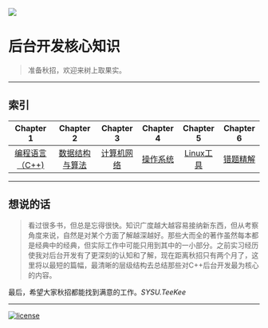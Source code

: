 ![](http://oo8jzybo8.bkt.clouddn.com/hello-github.jpg)

# 后台开发核心知识

> 准备秋招，欢迎来树上取果实。

---

## 索引

| Chapter 1 | Chapter 2 | Chapter 3| Chapter 4 | Chapter 5 | Chapter 6 |
| :--------: | :---------: | :---------: | :---------: | :---------: | :---------:| 
| [编程语言（C++)](https://github.com/linw7/Skill-Tree/blob/master/编程语言C++.md) | [数据结构与算法](https://github.com/linw7/Skill-Tree/blob/master/数据结构及算法.md) | [计算机网络](https://github.com/linw7/Skill-Tree/blob/master/计算机网络.md) | [操作系统](https://github.com/linw7/Skill-Tree/blob/master/操作系统.md) | [Linux工具](https://github.com/linw7/Skill-Tree/blob/master/Linux工具.md) | [错题精解](https://github.com/linw7/Skill-Tree/blob/master/错题精解.md) |

---

## 想说的话

> 看过很多书，但总是忘得很快。知识广度越大越容易接纳新东西，但从考察角度来说，自然是对某个方面了解越深越好。那些大而全的著作虽然每本都是经典中的经典，但实际工作中可能只用到其中的一小部分。之前实习经历使我对后台开发有了更深刻的认知和了解，现在距离秋招只有两个月了，这里将以最短的篇幅，最清晰的层级结构去总结那些对C++后台开发最为核心的内容。

最后，希望大家秋招都能找到满意的工作。*SYSU.TeeKee*

---

[![license](https://img.shields.io/github/license/mashape/apistatus.svg)](https://opensource.org/licenses/MIT)  

